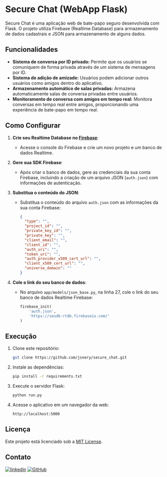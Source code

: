 # Secure Chat (WebApp Flask)

Secure Chat é uma aplicação web de bate-papo seguro desenvolvida com Flask. O projeto utiliza Firebase (Realtime Database) para armazenamento de dados cadastrais e JSON para armazenamento de alguns dados.

## Funcionalidades

- **Sistema de conversa por ID privado:** Permite que os usuários se comuniquem de forma privada através de um sistema de mensagens por ID.
- **Sistema de adição de amizade:** Usuários podem adicionar outros usuários como amigos dentro do aplicativo.
- **Armazenamento automático de salas privadas:** Armazena automaticamente salas de conversa privadas entre usuários.
- **Monitoramento de conversa com amigos em tempo real:** Monitora conversas em tempo real entre amigos, proporcionando uma experiência de bate-papo em tempo real.

## Como Configurar

1. **Crie seu Realtime Database no [Firebase](https://firebase.google.com/)**:
   - Acesse o console do Firebase e crie um novo projeto e um banco de dados Realtime.

2. **Gere sua SDK Firebase**:
   - Após criar o banco de dados, gere as credenciais da sua conta Firebase, incluindo a criação de um arquivo JSON (`auth.json`) com informações de autenticação.

3. **Substitua o conteúdo do JSON**:
   - Substitua o conteúdo do arquivo `auth.json` com as informações da sua conta Firebase:
     ```json
     {
       "type": "",
       "project_id": "",
       "private_key_id": "",
       "private_key": "",
       "client_email": "",
       "client_id": "",
       "auth_uri": "",
       "token_uri": "",
       "auth_provider_x509_cert_url": "",
       "client_x509_cert_url": "",
       "universe_domain": ""
     }
     ```

4. **Cole o link do seu banco de dados**:
   - No arquivo `app/models/json_base.py`, na linha 27, cole o link do seu banco de dados Realtime Firebase:
     ```python
     firebase_init(
         'auth.json',
         'https://seudb-rtdb.firebaseio.com/'
     )
     ```

## Execução

1. Clone este repositório:
    ```bash
    git clone https://github.com/jsnery/secure_chat.git
    ```

2. Instale as dependências:
    ```bash
    pip install -r requirements.txt
    ```

3. Execute o servidor Flask:
    ```bash
    python run.py
    ```

4. Acesse o aplicativo em um navegador da web:
    ```
    http://localhost:5000
    ```

## Licença

Este projeto está licenciado sob a [MIT License](LICENSE).

## Contato

[![linkedin](https://img.shields.io/badge/linkedin-0A66C2?style=for-the-badge&logo=linkedin&logoColor=white)](https://www.linkedin.com/in/richardneri/)
[![GitHub](https://img.shields.io/badge/GitHub-100000?style=for-the-badge&logo=github&logoColor=white)](https://github.com/jsnery)

